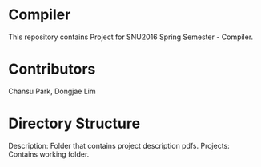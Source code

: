 # Compiler
This repository contains Project for SNU2016 Spring Semester - Compiler.

# Contributors
Chansu Park, Dongjae Lim

# Directory Structure
Description: Folder that contains project description pdfs.
Projects: Contains working folder.
